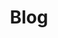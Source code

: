 ---
layout: child_layout/blog
title: Blog
permalink: /blog/
hero_image: /assets/img/content/backgrounds/bg-05.jpg
hero_options: is-short
---